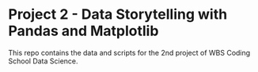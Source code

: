 # Project 2 - Data Storytelling with Pandas and Matplotlib
This repo contains the data and scripts for the 2nd project of WBS Coding School Data Science.

